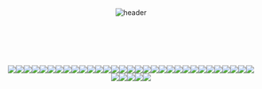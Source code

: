 <div align="center">
<br />
<br />
<br />
<br />
  
![header](https://capsule-render.vercel.app/api?type=soft&fontColor=timeAuto&text=Frontend+Developer&animation=fadeIn&fontSize=58&desc=코드를+디자인하는+개발자+🐸&fontAlignY=46&descAlignY=73&descAlign=66&color=ffffff&height=160&descSize=18)

<br />
<br />
<br />
<br />
<br />

<div align="center">
<img src="https://img.shields.io/badge/html5-FFFFFF?style=for-the-badge&logo=html5&logoColor=000000" /><img src="https://img.shields.io/badge/JS-FFFFFF?style=for-the-badge&logo=JavaScript&logoColor=000000" /><img src="https://img.shields.io/badge/TS-FFFFFF?style=for-the-badge&logo=TypeScript&logoColor=000000" /><img src="https://img.shields.io/badge/React-FFFFFF?style=for-the-badge&logo=React&logoColor=000000" /><img src="https://img.shields.io/badge/Next.js-FFFFFF?style=for-the-badge&logo=Next.js&logoColor=000000" /><img src="https://img.shields.io/badge/angular-FFFFFF?style=for-the-badge&logo=angular&logoColor=000000" /><img src="https://img.shields.io/badge/React Query-FFFFFF?style=for-the-badge&logo=reactquery&logoColor=000000" /><img src="https://img.shields.io/badge/axios-FFFFFF?style=for-the-badge&logo=axios&logoColor=000000" /><img src="https://img.shields.io/badge/swr-FFFFFF?style=for-the-badge&logo=swr&logoColor=000000" /><img src="https://img.shields.io/badge/redux-FFFFFF?style=for-the-badge&logo=redux&logoColor=000000" /><img src="https://img.shields.io/badge/firebase-FFFFFF?style=for-the-badge&logo=firebase&logoColor=000000" /><img src="https://img.shields.io/badge/mongodb-FFFFFF?style=for-the-badge&logo=mongodb&logoColor=000000" /><img src="https://img.shields.io/badge/mongoose-FFFFFF?style=for-the-badge&logo=mongoose&logoColor=000000" /><img src="https://img.shields.io/badge/RxJS-FFFFFF?style=for-the-badge&logo=&logoColor=000000" /><img src="https://img.shields.io/badge/css3-FFFFFF?style=for-the-badge&logo=css3&logoColor=000000" /><img src="https://img.shields.io/badge/Emotion-FFFFFF?style=for-the-badge&logo=&logoColor=000000" /><img src="https://img.shields.io/badge/Styled Components-FFFFFF?style=for-the-badge&logo=styled-components&logoColor=000000" /><img src="https://img.shields.io/badge/tailwindcss-FFFFFF?style=for-the-badge&logo=tailwindcss&logoColor=000000" /><img src="https://img.shields.io/badge/sass-FFFFFF?style=for-the-badge&logo=sass&logoColor=000000" /><img src="https://img.shields.io/badge/mui-FFFFFF?style=for-the-badge&logo=mui&logoColor=000000" /><img src="https://img.shields.io/badge/storybook-FFFFFF?style=for-the-badge&logo=storybook&logoColor=000000" /><img src="https://img.shields.io/badge/react hook form-FFFFFF?style=for-the-badge&logo=reacthookform&logoColor=000000" /><img src="https://img.shields.io/badge/JWT-FFFFFF?style=for-the-badge&logo=jsonwebtokens&logoColor=000000" /><img src="https://img.shields.io/badge/socket.io-FFFFFF?style=for-the-badge&logo=socketdotio&logoColor=000000" /><img src="https://img.shields.io/badge/netlify-FFFFFF?style=for-the-badge&logo=netlify&logoColor=000000" /><img src="https://img.shields.io/badge/github actions-FFFFFF?style=for-the-badge&logo=githubactions&logoColor=000000" /><img src="https://img.shields.io/badge/aws-FFFFFF?style=for-the-badge&logo=amazonaws&logoColor=000000" /><img src="https://img.shields.io/badge/MSW-FFFFFF?style=for-the-badge&logo=mockserviceworker&logoColor=000000" /><img src="https://img.shields.io/badge/testing library-FFFFFF?style=for-the-badge&logo=testinglibrary&logoColor=000000" /><img src="https://img.shields.io/badge/Jest-FFFFFF?style=for-the-badge&logo=Jest&logoColor=000000" /><img src="https://img.shields.io/badge/turborepo-FFFFFF?style=for-the-badge&logo=turborepo&logoColor=000000" /><img src="https://img.shields.io/badge/yarn-FFFFFF?style=for-the-badge&logo=yarn&logoColor=
000000" /><img src="https://img.shields.io/badge/pnpm-FFFFFF?style=for-the-badge&logo=pnpm&logoColor=
000000" /><img src="https://img.shields.io/badge/npm-FFFFFF?style=for-the-badge&logo=npm&logoColor=
000000" /><img src="https://img.shields.io/badge/Node.js-FFFFFF?style=for-the-badge&logo=nodedotjs&logoColor=000000" /><img src="https://img.shields.io/badge/express-FFFFFF?style=for-the-badge&logo=express&logoColor=000000" />
</div>

</div>
